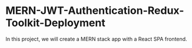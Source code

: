 # MERN-JWT-Authentication-Redux-Toolkit-Deployment
In this project, we will create a MERN stack app with a React SPA frontend. 

